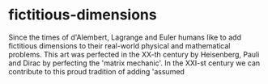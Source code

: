 # fictitious-dimensions
Since the times of d'Alembert, Lagrange and Euler humans like to add fictitious dimensions to their real-world physical and mathematical problems. This art was perfected in the XX-th century by Heisenberg, Pauli and Dirac by perfecting the 'matrix mechanic'. In the XXI-st century we can contribute to this proud tradition of adding 'assumed
